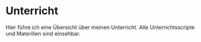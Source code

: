# Unterricht

Hier führe ich eine Übersicht über meinen Unterricht. Alle Unterrichtsscripte und Materilien sind einsehbar. 
